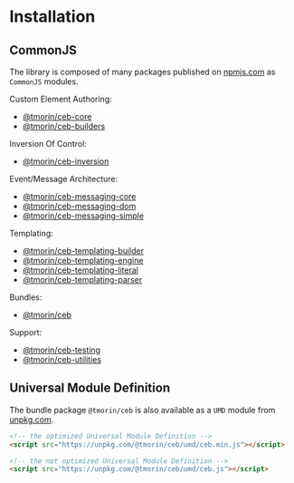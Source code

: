 # Installation

## CommonJS

The library is composed of many packages published on [npmjs.com] as `CommonJS` modules.

Custom Element Authoring:
- [@tmorin/ceb-core](https://www.npmjs.com/package/@tmorin/ceb-core)
- [@tmorin/ceb-builders](https://www.npmjs.com/package/@tmorin/ceb-builders)

Inversion Of Control:
- [@tmorin/ceb-inversion](https://www.npmjs.com/package/@tmorin/ceb-inversion)

Event/Message Architecture:
- [@tmorin/ceb-messaging-core](https://www.npmjs.com/package/@tmorin/ceb-messaging-core)
- [@tmorin/ceb-messaging-dom](https://www.npmjs.com/package/@tmorin/ceb-messaging-dom)
- [@tmorin/ceb-messaging-simple](https://www.npmjs.com/package/@tmorin/ceb-messaging-simple)

Templating:
- [@tmorin/ceb-templating-builder](https://www.npmjs.com/package/@tmorin/ceb-templating-builder)
- [@tmorin/ceb-templating-engine](https://www.npmjs.com/package/@tmorin/ceb-templating-engine)
- [@tmorin/ceb-templating-literal](https://www.npmjs.com/package/@tmorin/ceb-templating-literal)
- [@tmorin/ceb-templating-parser](https://www.npmjs.com/package/@tmorin/ceb-templating-parser)

Bundles:
- [@tmorin/ceb](https://www.npmjs.com/package/@tmorin/ceb)

Support:
- [@tmorin/ceb-testing](https://www.npmjs.com/package/@tmorin/ceb-testing)
- [@tmorin/ceb-utilities](https://www.npmjs.com/package/@tmorin/ceb-utilities)

## Universal Module Definition

The bundle package `@tmorin/ceb` is also available as a `UMD` module from [unpkg.com].

```html
<!-- the optimized Universal Module Definition -->
<script src="https://unpkg.com/@tmorin/ceb/umd/ceb.min.js"></script>
```

```html
<!-- the not optimized Universal Module Definition -->
<script src="https://unpkg.com/@tmorin/ceb/umd/ceb.js"></script>
```

[unpkg.com]: https://unpkg.com
[npmjs.com]: https://www.npmjs.com
